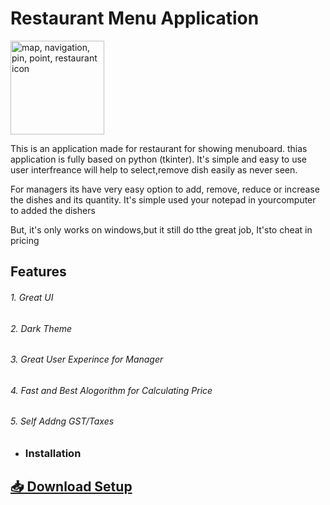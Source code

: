 # Restaurant Menu Application

[<a href="https://www.freeiconspng.com/img/4887" title="Image from freeiconspng.com"><img src="https://www.freeiconspng.com/uploads/map-navigation-pin-point-restaurant-icon--14.png" width="150" alt="map, navigation, pin, point, restaurant icon " /></a>]()


This is an application made for restaurant for showing menuboard. thias application is fully based on python (tkinter). It's simple and easy to use user interfreance will help to select,remove dish easily as never seen.

For managers its have very easy option to add, remove, reduce or increase the dishes and its quantity. It's simple used your notepad in yourcomputer to added the dishers

But, it's only works on windows,but it still do tthe great job, It'sto cheat in pricing


## Features
###### 1. Great UI
###### 2. Dark Theme
###### 3. Great User Experince for Manager
###### 4. Fast and Best Alogorithm for Calculating Price
###### 5. Self Addng GST/Taxes

- ### Installation
## [📥 Download Setup](https://github.com/AniruddhaGawali/Restaurant_Application_GUI/raw/master/Rest_setup.exe) 
